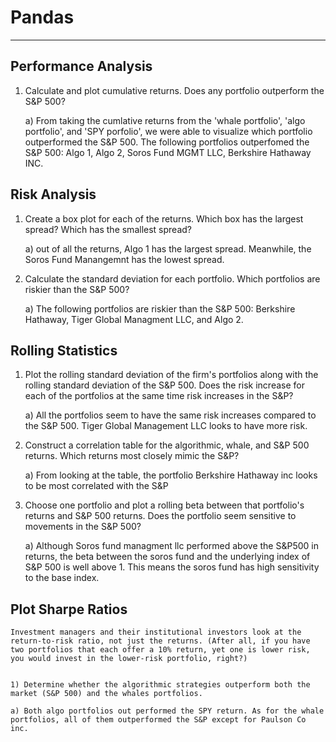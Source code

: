 # Pandas
---

## Performance Analysis
1) Calculate and plot cumulative returns. Does any portfolio outperform the S&P 500?

    a) From taking the cumlative returns from the 'whale portfolio', 'algo portfolio', and 'SPY porfolio', we were able to visualize which portfolio outperformed the S&P 500. The following portfolios outperfomed the S&P 500: Algo 1, Algo 2, Soros Fund MGMT LLC, Berkshire Hathaway INC. 

## Risk Analysis
1) Create a box plot for each of the returns. Which box has the largest spread? Which has the smallest spread?
    
    a) out of all the returns, Algo 1 has the largest spread. Meanwhile, the Soros Fund Manangemnt has the lowest spread.
  

2) Calculate the standard deviation for each portfolio. Which portfolios are riskier than the S&P 500?
   
   a) The following portfolios are riskier than the S&P 500: Berkshire Hathaway, Tiger Global Managment LLC, and Algo 2.

## Rolling Statistics

1) Plot the rolling standard deviation of the firm's portfolios along with the rolling standard deviation of the S&P 500. Does the risk increase for each of the portfolios at the same time risk increases in the S&P?

     a) All the portfolios seem to have the same risk increases compared to the S&P 500. Tiger Global Management LLC looks to have more risk.

2) Construct a correlation table for the algorithmic, whale, and S&P 500 returns. Which returns most closely mimic the S&P?
    
    a) From looking at the table, the portfolio Berkshire Hathaway inc looks to be most correlated with the S&P

3) Choose one portfolio and plot a rolling beta between that portfolio's returns and S&P 500 returns. Does the portfolio seem sensitive to movements in the S&P 500?

    a) Although Soros fund managment llc performed above the S&P500 in returns, the beta between the soros fund and the underlying index of S&P 500 is well above 1. This means the soros fund has high sensitivity to the base index.
    
## Plot Sharpe Ratios

    Investment managers and their institutional investors look at the return-to-risk ratio, not just the returns. (After all, if you have two portfolios that each offer a 10% return, yet one is lower risk, you would invest in the lower-risk portfolio, right?)


    1) Determine whether the algorithmic strategies outperform both the market (S&P 500) and the whales portfolios.
    
    a) Both algo portfolios out performed the SPY return. As for the whale portfolios, all of them outperformed the S&P except for Paulson Co inc.
    
